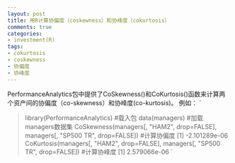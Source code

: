 ```yaml
---
layout: post
title: 用R计算协偏度（coskewness）和协峰度（cokurtosis）
comments: true
categories:
- investment(R)
tags:
- cokurtosis
- coskewness
- 协偏度
- 协峰度
---
```


PerformanceAnalytics包中提供了CoSkewness()和CoKurtosis()函数来计算两个资产间的协偏度（co-skewness）和协峰度(co-kurtosis)。
例如：
`
>library(PerformanceAnalytics)  #载入包
>data(managers)                    #加载managers数据集
>CoSkewness(managers[, "HAM2", drop=FALSE], managers[, "SP500 TR", drop=FALSE]) #计算协偏度
[1] -2.101289e-06
>CoKurtosis(managers[, "HAM2", drop=FALSE], managers[, "SP500 TR", drop=FALSE]) #计算协峰度
[1] 2.579066e-06
`


